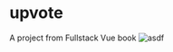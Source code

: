 # upvote
A project from Fullstack Vue book
![asdf](https://user-images.githubusercontent.com/25099639/222925169-ed147416-6874-4672-87b6-2ff018f12f3e.png)
